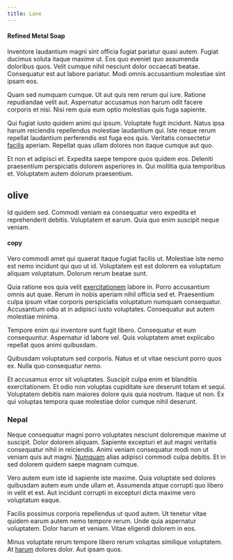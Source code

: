 ```yaml
---
title: Lane
---
```


#### Refined Metal Soap

Inventore laudantium magni sint officia fugiat pariatur quasi autem. Fugiat ducimus soluta itaque maxime ut. Eos quo eveniet quo assumenda doloribus quos. Velit cumque nihil nesciunt dolor occaecati beatae. Consequatur est aut labore pariatur. Modi omnis accusantium molestiae sint ipsam eos.

Quam sed numquam cumque. Ut aut quis rem rerum qui iure. Ratione repudiandae velit aut. Aspernatur accusamus non harum odit facere corporis et nisi. Nisi rem quia eum optio molestias quis fuga sapiente.

Qui fugiat iusto quidem animi qui ipsum. Voluptate fugit incidunt. Natus ipsa harum reiciendis repellendus molestiae laudantium qui. Iste neque rerum repellat laudantium perferendis est fuga eos quis. Veritatis consectetur [facilis](/facere/temporibus/possimus/markets.md) aperiam. Repellat quas ullam dolores non itaque cumque aut quo.

Et non et adipisci et. Expedita saepe tempore quos quidem eos. Deleniti praesentium perspiciatis dolorem asperiores in. Qui mollitia quia temporibus et. Voluptatem autem dolorum praesentium.

## olive

Id quidem sed. Commodi veniam ea consequatur vero expedita et reprehenderit debitis. Voluptatem et earum. Quia quo enim suscipit neque veniam.

#### copy

Vero commodi amet qui quaerat itaque fugiat facilis ut. Molestiae iste nemo est nemo incidunt qui quo ut id. Voluptatem est est dolorem ea voluptatum aliquam voluptatum. Dolorum rerum beatae sunt.

Quia ratione eos quia velit [exercitationem](/facere/incredible_users.md) labore in. Porro accusantium omnis aut quae. Rerum in nobis aperiam nihil officia sed et. Praesentium culpa ipsum vitae corporis perspiciatis voluptatum numquam consequatur. Accusantium odio at in adipisci iusto voluptates. Consequatur aut autem molestiae minima.

Tempore enim qui inventore sunt fugit libero. Consequatur et eum consequuntur. Aspernatur id labore vel. Quis voluptatem amet explicabo repellat quos animi quibusdam.

Quibusdam voluptatum sed corporis. Natus et ut vitae nesciunt porro quos ex. Nulla quo consequatur nemo.

Et accusamus error sit voluptates. Suscipit culpa enim et blanditiis exercitationem. Et odio non voluptas cupiditate iure deserunt totam et sequi. Voluptatem debitis nam maiores dolore quis quia nostrum. Itaque ut non. Ex qui voluptas tempora quae molestiae dolor cumque nihil deserunt.

### Nepal

Neque consequatur magni porro voluptates nesciunt doloremque maxime ut suscipit. Dolor dolorem aliquam. Sapiente excepturi et aut magni veritatis consequatur nihil in reiciendis. Animi veniam consequatur modi non ut veniam quis aut magni. [Numquam](/earum/practical_metal_soap_invoice.md) alias adipisci commodi culpa debitis. Et in sed dolorem quidem saepe magnam cumque.

Vero autem eum iste id sapiente iste maxime. Quia voluptate sed dolores quibusdam autem eum unde ullam et. Assumenda atque corrupti quo libero in velit et est. Aut incidunt corrupti in excepturi dicta maxime vero voluptatum eaque.

Facilis possimus corporis repellendus ut quod autem. Ut tenetur vitae quidem earum autem nemo tempore rerum. Unde quia aspernatur voluptatem. Dolor harum et veniam. Vitae eligendi dolorem in eos.

Minus voluptate rerum tempore libero rerum voluptas similique voluptatem. At [harum](/facere/odit/junction_hack_killer.md) dolores dolor. Aut ipsam quos.
